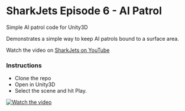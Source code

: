 # SharkJets Episode 6 - AI Patrol
Simple AI patrol code for Unity3D

Demonstrates a simple way to keep AI patrols bound to a surface area. 

Watch the video on [SharkJets on YouTube](https://www.youtube.com/watch?v=BW3Agp2S-N8)


### Instructions
* Clone the repo
* Open in Unity3D
* Select the scene and hit Play.

[![Watch the video](https://img.youtube.com/vi/BW3Agp2S-N8/maxresdefault.jpg)](https://youtu.be/BW3Agp2S-N8)
